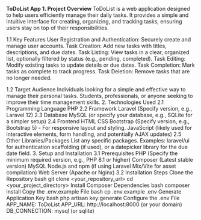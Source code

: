 **ToDoList App**
**1. Project Overview**
ToDoList is a web application designed to help users efficiently manage their daily tasks. It provides a simple and intuitive interface for creating, organizing, and tracking tasks, ensuring users stay on top of their responsibilities.

1.1 Key Features
User Registration and Authentication: Securely create and manage user accounts.
Task Creation: Add new tasks with titles, descriptions, and due dates.
Task Listing: View tasks in a clear, organized list, optionally filtered by status (e.g., pending, completed).
Task Editing: Modify existing tasks to update details or due dates.
Task Completion: Mark tasks as complete to track progress.
Task Deletion: Remove tasks that are no longer needed.

1.2 Target Audience
Individuals looking for a simple and effective way to manage their personal tasks.
Students, professionals, or anyone seeking to improve their time management skills.
2. Technologies Used
2.1 Programming Language
PHP
2.2 Framework
Laravel (Specify version, e.g., Laravel 12)
2.3 Database
MySQL (or specify your database, e.g., SQLite for a simpler setup)
2.4 Frontend
HTML
CSS
Bootstrap (Specify version, e.g., Bootstrap 5) - For responsive layout and styling.
JavaScript (likely used for interactive elements, form handling, and potentially AJAX updates)
2.5 Other Libraries/Packages
List any specific packages. Examples: laravel/ui for authentication scaffolding (if used), or a datepicker library for the due date field.
3. Setup and Installation
3.1 Prerequisites
PHP (Specify the minimum required version, e.g., PHP 8.1 or higher)
Composer (Latest stable version)
MySQL
Node.js and npm (if using Laravel Mix/Vite for asset compilation)
Web Server (Apache or Nginx)
3.2 Installation Steps
Clone the Repository
bash
git clone <your_repository_url>
cd <your_project_directory>
Install Composer Dependencies
bash
composer install
Copy the .env.example File
bash
cp .env.example .env
Generate Application Key
bash
php artisan key:generate
Configure the .env File
APP_NAME: ToDoList
APP_URL: http://localhost:8000 (or your domain)
DB_CONNECTION: mysql (or sqlite)
